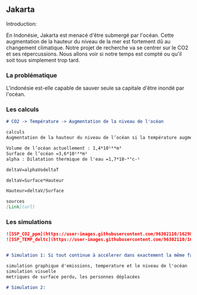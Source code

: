## Jakarta

Introduction:

En Indonésie, Jakarta est menacé d'être submergé par l'océan. Cette augmentation de la hauteur du niveau de la mer est fortement dû au changement climatique. Notre projet de recherche va se centrer sur le CO2 et ses répercussions. Nous allons voir si notre temps est compté ou qu'il soit tous simplement trop tard.



### La problématique

L'indonésie est-elle capable de sauver seule sa capitale d'être inondé par l'océan.

### Les calculs


```markdown
# CO2 -> Température -> Augmentation de la niveau de l'océan

calculs
Augmentation de la hauteur du niveau de l’océan si la température augmentait de deltaT:

Volume de l’océan actuellement : 1,4*10¹⁸*m³
Surface de l’océan =3,6*10¹⁴*m²
alpha :	Dilatation thermique de l'eau =1,7*10-⁴°c-¹

deltaV=alphaVodeltaT

deltaV=Surface*Hauteur

Hauteur=deltaV/Surface

sources
[Link](url)
```

### Les simulations

```markdown
![SSP_CO2_ppm](https://user-images.githubusercontent.com/96302110/162988227-f8b2337a-68ba-4d88-ab65-908736ebcf57.png)
![SSP_TEMP_deltc](https://user-images.githubusercontent.com/96302110/162988600-17fd530a-bf9c-4ee6-96fe-0d1291db0b87.png)


# Simulation 1: Si tout continue à accélerer dans exactement la même façon

simulation graphique d'emissions, temperature et le niveau de l'océan
simulation visuelle
metriques de surface perdu, les personnes déplacées

# Simulation 2: 
